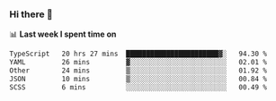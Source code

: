 ### Hi there 👋

<!--
**DBvc/DBvc** is a ✨ _special_ ✨ repository because its `README.md` (this file) appears on your GitHub profile.

Here are some ideas to get you started:

- 🔭 I’m currently working on ...
- 🌱 I’m currently learning ...
- 👯 I’m looking to collaborate on ...
- 🤔 I’m looking for help with ...
- 💬 Ask me about ...
- 📫 How to reach me: ...
- 😄 Pronouns: ...
- ⚡ Fun fact: ...
-->

📊 **Last week I spent time on**
<!--START_SECTION:waka-->

```txt
TypeScript   20 hrs 27 mins  ███████████████████████▓░   94.30 %
YAML         26 mins         ▓░░░░░░░░░░░░░░░░░░░░░░░░   02.01 %
Other        24 mins         ▒░░░░░░░░░░░░░░░░░░░░░░░░   01.92 %
JSON         10 mins         ▒░░░░░░░░░░░░░░░░░░░░░░░░   00.84 %
SCSS         6 mins          ░░░░░░░░░░░░░░░░░░░░░░░░░   00.49 %
```

<!--END_SECTION:waka-->
